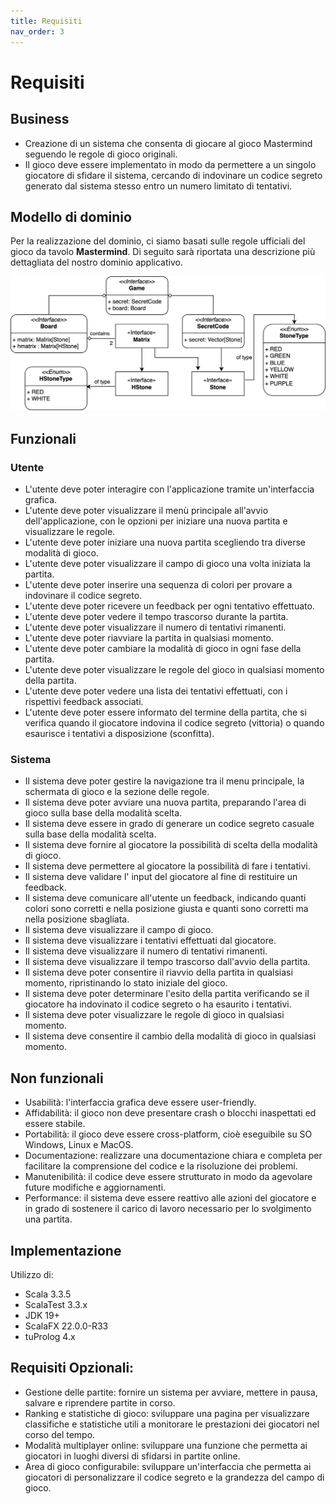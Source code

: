 ```yaml
---
title: Requisiti
nav_order: 3
---
```

# Requisiti

## Business
- Creazione di un sistema che consenta di giocare al gioco Mastermind seguendo le regole di gioco originali.
- Il gioco deve essere implementato in modo da permettere a un singolo giocatore di sfidare il sistema, cercando
di indovinare un codice segreto generato dal sistema stesso entro un numero limitato di tentativi.

## Modello di dominio
Per la realizzazione del dominio, ci siamo basati sulle regole ufficiali del gioco da tavolo **Mastermind**.
Di seguito sarà riportata una descrizione più dettagliata del nostro dominio applicativo.

![Modello di dominio](../img/02-requirements/mastermind-dominio.jpg)

## Funzionali

### Utente
- L'utente deve poter interagire con l'applicazione tramite un'interfaccia grafica.
- L'utente deve poter visualizzare il menù principale all'avvio dell'applicazione, con le opzioni per iniziare una
  nuova partita e visualizzare le regole.
- L'utente deve poter iniziare una nuova partita scegliendo tra diverse modalità di gioco.
- L'utente deve poter visualizzare il campo di gioco una volta iniziata la partita.
- L'utente deve poter inserire una sequenza di colori per provare a indovinare il codice segreto.
- L'utente deve poter ricevere un feedback per ogni tentativo effettuato.
- L'utente deve poter vedere il tempo trascorso durante la partita.
- L'utente deve poter visualizzare il numero di tentativi rimanenti.
- L'utente deve poter riavviare la partita in qualsiasi momento.
- L'utente deve poter cambiare la modalità di gioco in ogni fase della partita.
- L'utente deve poter visualizzare le regole del gioco in qualsiasi momento della partita.
- L'utente deve poter vedere una lista dei tentativi effettuati, con i rispettivi feedback associati.
- L'utente deve poter essere informato del termine della partita, che si verifica quando il giocatore indovina il codice
  segreto (vittoria) o quando esaurisce i tentativi a disposizione (sconfitta).

### Sistema
- Il sistema deve poter gestire la navigazione tra il menu principale, la schermata di gioco e la sezione delle regole.
- Il sistema deve poter avviare una nuova partita, preparando l'area di gioco sulla base della modalità scelta.
- Il sistema deve essere in grado di generare un codice segreto casuale sulla base della modalità scelta.
- Il sistema deve fornire al giocatore la possibilità di scelta della modalità di gioco.
- Il sistema deve permettere al giocatore la possibilità di fare i tentativi.
- Il sistema deve validare l' input del giocatore al fine di restituire un feedback.
- Il sistema deve comunicare all'utente un feedback, indicando quanti colori sono corretti e nella posizione giusta e quanti sono corretti ma nella posizione sbagliata.
- Il sistema deve visualizzare il campo di gioco.
- Il sistema deve visualizzare i tentativi effettuati dal giocatore.
- Il sistema deve visualizzare il numero di tentativi rimanenti.
- Il sistema deve visualizzare il tempo trascorso dall'avvio della partita.
- Il sistema deve poter consentire il riavvio della partita in qualsiasi momento, ripristinando lo stato iniziale del gioco.
- Il sistema deve poter determinare l'esito della partita verificando se il giocatore ha indovinato il codice segreto o ha esaurito i tentativi.
- Il sistema deve poter visualizzare le regole di gioco in qualsiasi momento.
- Il sistema deve consentire il cambio della modalità di gioco in qualsiasi momento.

## Non funzionali
- Usabilità: l'interfaccia grafica deve essere user-friendly. 
- Affidabilità: il gioco non deve presentare crash o blocchi inaspettati ed essere stabile.
- Portabilità: il gioco deve essere cross-platform, cioè eseguibile su SO Windows, Linux e MacOS.
- Documentazione: realizzare una documentazione chiara e completa per facilitare la comprensione del codice e la risoluzione dei problemi.
- Manutenibilità: il codice deve essere strutturato in modo da agevolare future modifiche e aggiornamenti.
- Performance: il sistema deve essere reattivo alle azioni del giocatore e in grado di sostenere il carico di lavoro necessario per lo svolgimento una partita.

## Implementazione
Utilizzo di:
- Scala 3.3.5
- ScalaTest 3.3.x
- JDK 19+
- ScalaFX 22.0.0-R33
- tuProlog 4.x

## Requisiti Opzionali:
- Gestione delle partite: fornire un sistema per avviare, mettere in pausa, salvare e riprendere partite in corso.
- Ranking e statistiche di gioco: sviluppare una pagina per visualizzare classifiche e statistiche utili a monitorare le prestazioni dei giocatori nel corso del tempo.
- Modalità multiplayer online: sviluppare una funzione che permetta ai giocatori in luoghi diversi di sfidarsi in partite online.
- Area di gioco configurabile: sviluppare un'interfaccia che permetta ai giocatori di personalizzare il codice segreto e la grandezza del campo di gioco.